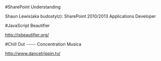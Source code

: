 ﻿#SharePoint Understanding

Shaun Lewis(aka budostylz): SharePoint 2010/2013 Applications  Developer

#JavaScript Beautifier

http://jsbeautifier.org/

#Chill Out ----- Concentration Musica

http://www.dancetrippin.tv/
